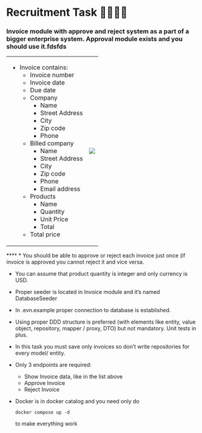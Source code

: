 # Recruitment Task 🧑‍💻👩‍💻

### Invoice module with approve and reject system as a part of a bigger enterprise system. Approval module exists and you should use it.fdsfds 


<table>
<tr>
<td>

- Invoice contains:
  - Invoice number
  - Invoice date
  - Due date
  - Company
    - Name 
    - Street Address
    - City
    - Zip code
    - Phone
  - Billed company
    - Name 
    - Street Address
    - City
    - Zip code
    - Phone
    - Email address
  - Products
    - Name
    - Quantity
    - Unit Price	
    - Total
  - Total price
</td>
<td>
<img src="https://templates.invoicehome.com/invoice-template-us-classic-white-750px.png" style="width: auto"; height:100%" />
</td>
</tr>
</table>
****
* You should be able to approve or reject each invoice just once (if invoice is approved you cannot reject it and vice versa.

* You can assume that product quantity is integer and only currency is USD.

* Proper seeder is located in Invoice module and it’s named DatabaseSeeder

* In .evn.example proper connection to database is established.

* Using proper DDD structure is preferred (with elements like entity, value object, repository, mapper / proxy, DTO) but not mandatory. Unit tests in plus.

* In this task you must save only invoices so don’t write repositories for every model/ entity.

* Only 3 endpoints are required:
  - Show Invoice data, like in the list above
  - Approve Invoice
  - Reject Invoice

* Docker is in docker catalog and you need only do 
  ```
  docker compose up -d
  ``` 
  to make everything work
